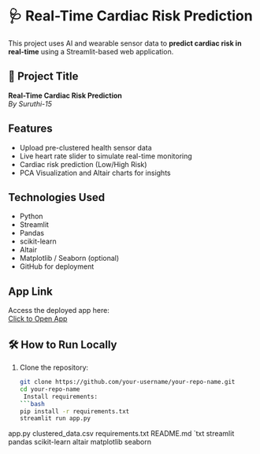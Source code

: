 # 🩺 Real-Time Cardiac Risk Prediction

This project uses AI and wearable sensor data to **predict cardiac risk in real-time** using a Streamlit-based web application.

## 🔬 Project Title
**Real-Time Cardiac Risk Prediction**  
_By Suruthi-15_

##  Features
- Upload pre-clustered health sensor data
- Live heart rate slider to simulate real-time monitoring
- Cardiac risk prediction (Low/High Risk)
- PCA Visualization and Altair charts for insights

##  Technologies Used
- Python
- Streamlit
- Pandas
- scikit-learn
- Altair
- Matplotlib / Seaborn (optional)
- GitHub for deployment

##  App Link
Access the deployed app here:  
 [Click to Open App](https://real-time-cardiac-risk-jyqjqhbaxcbmc9h2tlxw89.streamlit.app/)

## 🛠 How to Run Locally
1. Clone the repository:
   ```bash
   git clone https://github.com/your-username/your-repo-name.git
   cd your-repo-name
    Install requirements:
   ```bash
   pip install -r requirements.txt
   streamlit run app.py
app.py
clustered_data.csv
requirements.txt
README.md
`txt
streamlit
pandas
scikit-learn
altair
matplotlib
seaborn
